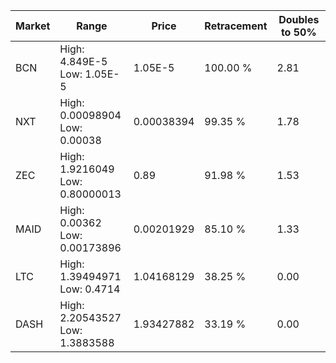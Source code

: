 | Market | Range | Price| Retracement | Doubles to 50% |
| --- | --- | --- | --- | --- |
| BCN | High: 4.849E-5<br />Low: 1.05E-5 | 1.05E-5 | 100.00 % | 2.81 |
| NXT | High: 0.00098904<br />Low: 0.00038 | 0.00038394 | 99.35 % | 1.78 |
| ZEC | High: 1.9216049<br />Low: 0.80000013 | 0.89 | 91.98 % | 1.53 |
| MAID | High: 0.00362<br />Low: 0.00173896 | 0.00201929 | 85.10 % | 1.33 |
| LTC | High: 1.39494971<br />Low: 0.4714 | 1.04168129 | 38.25 % | 0.00 |
| DASH | High: 2.20543527<br />Low: 1.3883588 | 1.93427882 | 33.19 % | 0.00 |
